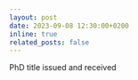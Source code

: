 ```yaml
---
layout: post
date: 2023-09-08 12:30:00+0200
inline: true
related_posts: false
---
```


PhD title issued and received
